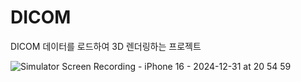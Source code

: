# DICOM
DICOM 데이터를 로드하여 3D 렌더링하는 프로젝트

![Simulator Screen Recording - iPhone 16 - 2024-12-31 at 20 54 59](https://github.com/user-attachments/assets/c122d38c-7dbb-40c7-8d40-03319922654e)

